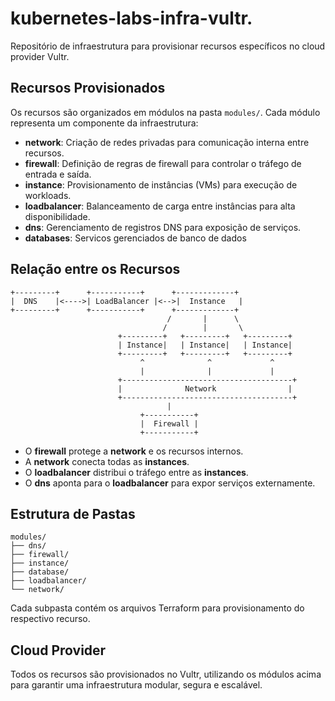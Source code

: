 # kubernetes-labs-infra-vultr.

Repositório de infraestrutura para provisionar recursos específicos no cloud provider Vultr.

## Recursos Provisionados

Os recursos são organizados em módulos na pasta `modules/`. Cada módulo representa um componente da infraestrutura:

- **network**: Criação de redes privadas para comunicação interna entre recursos.
- **firewall**: Definição de regras de firewall para controlar o tráfego de entrada e saída.
- **instance**: Provisionamento de instâncias (VMs) para execução de workloads.
- **loadbalancer**: Balanceamento de carga entre instâncias para alta disponibilidade.
- **dns**: Gerenciamento de registros DNS para exposição de serviços.
- **databases**: Servicos gerenciados de banco de dados

## Relação entre os Recursos

```text
+---------+      +-----------+      +-------------+
|  DNS    |<---->| LoadBalancer |<-->|  Instance   |
+---------+      +-----------+      +-------------+
                                   /       |      \
                                  /        |       \
                        +---------+   +---------+   +---------+
                        | Instance|   | Instance|   | Instance|
                        +---------+   +---------+   +---------+
                             ^              ^             ^
                             |              |             |
                        +--------------------------------------+
                        |              Network                |
                        +--------------------------------------+
                                   |
                             +-----------+
                             |  Firewall |
                             +-----------+
```

- O **firewall** protege a **network** e os recursos internos.
- A **network** conecta todas as **instances**.
- O **loadbalancer** distribui o tráfego entre as **instances**.
- O **dns** aponta para o **loadbalancer** para expor serviços externamente.

## Estrutura de Pastas

```
modules/
├── dns/
├── firewall/
├── instance/
├── database/
├── loadbalancer/
└── network/
```

Cada subpasta contém os arquivos Terraform para provisionamento do respectivo recurso.

## Cloud Provider

Todos os recursos são provisionados no Vultr, utilizando os módulos acima para garantir uma infraestrutura modular, segura e escalável.
